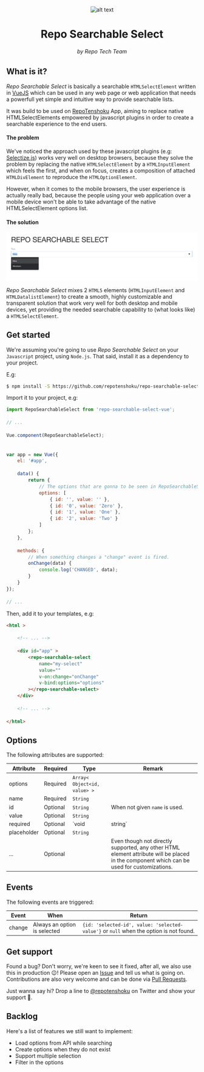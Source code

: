 
<div style="text-align: center; margin-top: 50px;" >

![alt text](https://repotenshoku.com/favicon/apple-touch-icon.png?v=2 "Repo Tenshoku Team")

# Repo Searchable Select
###### by Repo Tech Team

</div>

## What is it?

_Repo Searchable Select_ is basically a searchable `HTMLSelectElement` written in [VueJS](http://vuejs.org) which can be used in any web page or web application that needs a powerfull yet simple and intuitive way to provide searchable lists.

It was build to be used on [RepoTenshoku](https://repotenshoku.com/en) App, aiming to replace native HTMLSelectElements empowered by javascript plugins in order to create a searchable experience to the end users.

#### The problem

We've noticed the approach used by these javascript plugins (e.g: [Selectize.js](https://selectize.github.io/selectize.js)) works very well on desktop browsers, because they solve the problem by replacing the native `HTMLSelectElement` by a `HTMLInputElement` which feels the first, and when on focus, creates a composition of attached `HTMLDivElement` to reproduce the `HTMLOptionElement`.

However, when it comes to the mobile browsers, the user experience is actually really bad, because the people using your web application over a mobile device won't be able to take advantage of the native HTMLSelectElement options list.

#### The solution

![alt text](./screenshot.png "Repo Tenshoku Team")

_Repo Searchable Select_ mixes 2 `HTML5` elements (`HTMLInputElement` and `HTMLDatalistElement`) to create a smooth, highly customizable and transparent solution that work very well for both desktop and mobile devices, yet providing the needed searchable capability to (what looks like) a `HTMLSelectElement`.

## Get started

We're assuming you're going to use _Repo Searchable Select_ on your `Javascript` project, using `Node.js`. That said, install it as a dependency to your project.

E.g:
```sh
$ npm install -S https://github.com/repotenshoku/repo-searchable-select-vue
```

Import it to your project, e.g:

```js
import RepoSearchableSelect from 'repo-searchable-select-vue';

// ...

Vue.component(RepoSearchableSelect);


var app = new Vue({
    el: '#app',

    data() {
        return {
            // The options that are gonna to be seen in RepoSearchableSelect
            options: [
                { id: '', value: '' },
                { id: '0', value: 'Zero' },
                { id: '1', value: 'One' },
                { id: '2', value: 'Two' }
            ]
        };
    },

    methods: {
        // When something changes a "change" event is fired.
        onChange(data) {
            console.log('CHANGED', data);
        }
    }
});

// ...
```

Then, add it to your templates, e.g:

```html
<html >

    <!-- ... -->

    <div id="app" >
        <repo-searchable-select
            name="my-select"
            value=""
            v-on:change="onChange"
            v-bind:options="options"
        ></repo-searchable-select>
    </div>

    <!-- ... -->

</html>
```

## Options

The following attributes are supported:

Attribute | Required | Type | Remark
--------- | -------- | ---- | ------
options | Required | `Array< Object<id, value> >` |  
name | Required | `String` | | 
id | Optional | `String` | When not given `name` is used.  
value | Optional | `String` | 
required | Optional | `void|string` | 
placeholder | Optional | `String` |
... | Optional | |  Even though not directly supported, any other HTML element attribute will be placed in the component which can be used for customizations.

## Events

The following events are triggered:


Event | When | Return
----- | ---- | ------
change | Always an option is selected | `{id: 'selected-id', value: 'selected-value'}` or `null` when the option is not found.

## Get support

Found a bug? Don't worry, we're keen to see it fixed, after all, we also use this in production 😉! Please open an [Issue](https://github.com/RepoTenshoku/repo-searchable-select-vue/issues) and tell us what is going on. Contributions are also very welcome and can be done via [Pull Requests](https://github.com/RepoTenshoku/repo-searchable-select-vue/pulls). 

Just wanna say hi? Drop a line to [@repotenshoku](https://twitter.com/repotenshoku) on Twitter and show your support 🤘.

## Backlog

Here's a list of features we still want to implement:

- Load options from API while searching
- Create options when they do not exist
- Support multiple selection
- Filter in the options
